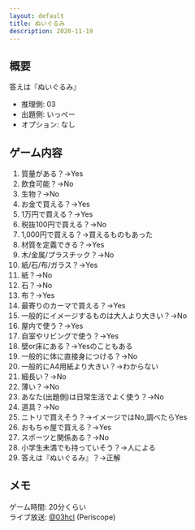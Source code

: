 ```yaml
---
layout: default
title: ぬいぐるみ
description: 2020-11-19
---
```


## 概要

答えは『ぬいぐるみ』

- 推理側: 03
- 出題側: いっぺー
- オプション: なし

## ゲーム内容

1. 質量がある？→Yes
2. 飲食可能？→No
3. 生物？→No
4. お金で買える？→Yes
5. 1万円で買える？→Yes
6. 税抜100円で買える？→No
7. 1,000円で買える？→買えるものもあった
8. 材質を定義できる？→Yes
9. 木/金属/プラスチック？→No
10. 紙/石/布/ガラス？→Yes
11. 紙？→No
12. 石？→No
13. 布？→Yes
14. 最寄りのカーマで買える？→Yes
15. 一般的にイメージするものは大人より大きい？→No
16. 屋内で使う？→Yes
17. 自室やリビングで使う？→Yes
18. 壁or床にある？→Yesのこともある
19. 一般的に体に直接身につける？→No
20. 一般的にA4用紙より大きい？→わからない
21. 細長い？→No
22. 薄い？→No
23. あなた(出題側)は日常生活でよく使う？→No
24. 道具？→No
25. ニトリで買えそう？→イメージではNo,調べたらYes
26. おもちゃ屋で買える？→Yes
27. スポーツと関係ある？→No
28. 小学生未満でも持っていそう？→人による
29. 答えは『ぬいぐるみ』？→正解

## メモ

ゲーム時間: 20分くらい  
ライブ放送: [@03hcl](https://www.periscope.tv/03hcl/1rmxPzZBYAgGN) (Periscope)
